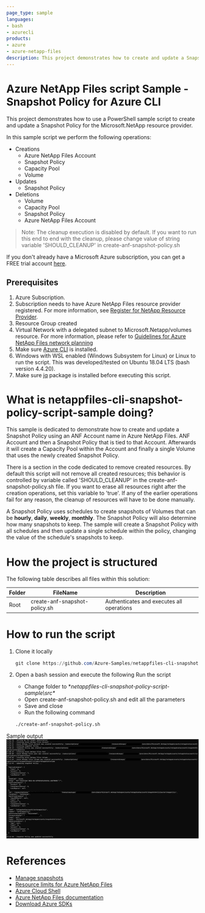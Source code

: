 ```yaml
---
page_type: sample
languages:
- bash
- azurecli
products:
- azure
- azure-netapp-files
description: This project demonstrates how to create and update a Snapshot Policy for Microsoft.NetApp resource provider using Azure CLI NetAppFile module.
---
```


# Azure NetApp Files script Sample - Snapshot Policy for Azure CLI 

This project demonstrates how to use a PowerShell sample script to create and update a Snapshot Policy for the Microsoft.NetApp
resource provider.

In this sample script we perform the following operations:

* Creations
    * Azure NetApp Files Account
    * Snapshot Policy
    * Capacity Pool
    * Volume
* Updates
    * Snapshot Policy
* Deletions
    * Volume
    * Capacity Pool
    * Snapshot Policy    
    * Azure NetApp Files Account

>Note: The cleanup execution is disabled by default. If you want to run this end to end with the cleanup, please
>change value of string variable 'SHOULD_CLEANUP' in create-anf-snapshot-policy.sh

If you don't already have a Microsoft Azure subscription, you can get a FREE trial account [here](http://go.microsoft.com/fwlink/?LinkId=330212).

## Prerequisites

1. Azure Subscription.
2. Subscription needs to have Azure NetApp Files resource provider registered. For more information, see [Register for NetApp Resource Provider](https://docs.microsoft.com/en-us/azure/azure-netapp-files/azure-netapp-files-register).
3. Resource Group created
4. Virtual Network with a delegated subnet to Microsoft.Netapp/volumes resource. For more information, please refer to [Guidelines for Azure NetApp Files network planning](https://docs.microsoft.com/en-us/azure/azure-netapp-files/azure-netapp-files-network-topologies)
5. Make sure [Azure CLI](https://docs.microsoft.com/cli/azure/install-azure-cli) is installed.
6. Windows with WSL enabled (Windows Subsystem for Linux) or Linux to run the script. This was developed/tested on Ubuntu 18.04 LTS (bash version 4.4.20).
7. Make sure [jq](https://stedolan.github.io/jq/) package is installed before executing this script.

# What is netappfiles-cli-snapshot-policy-script-sample doing? 

This sample is dedicated to demonstrate how to create and update a Snapshot Policy using an ANF Account name in Azure NetApp Files.
ANF Account and then a Snapshot Policy that is tied to that Account. Afterwards it will create a Capacity Pool within the
Account and finally a single Volume that uses the newly created Snapshot Policy.

There is a section in the code dedicated to remove created resources. By default this script will not remove all created resources;
this behavior is controlled by variable called 'SHOULD_CLEANUP' in the create-anf-snapshot-policy.sh file. If you want to erase all resources right after the
creation operations, set this variable to 'true'.
If any of the earlier operations fail for any reason, the cleanup of resources will have to be done manually.

A Snapshot Policy uses schedules to create snapshots of Volumes that can be **hourly**, **daily**, **weekly**, **monthly**.
The Snapshot Policy will also determine how many snapshots to keep.
The sample will create a Snapshot Policy with all schedules and then update a single schedule within the policy, changing
the value of the schedule's snapshots to keep.

# How the project is structured

The following table describes all files within this solution:

| Folder      | FileName                		| Description                                                                                                                         |
|-------------|---------------------------------|-------------------------------------------------------------------------------------------------------------------------------------|
| Root        | create-anf-snapshot-policy.sh   | Authenticates and executes all operations                                                                                           |


# How to run the script

1. Clone it locally
    ```powershell
    git clone https://github.com/Azure-Samples/netappfiles-cli-snapshot-policy-script-sample.git
    ```
1. Open a bash session and execute the following Run the script

	 * Change folder to **netappfiles-cli-snapshot-policy-script-sample\src\**
	 * Open create-anf-snapshot-policy.sh and edit all the parameters
	 * Save and close
	 * Run the following command
	 ``` Bash
	 ./create-anf-snapshot-policy.sh
	 ```

Sample output
![e2e execution](./media/e2e-execution.PNG)

# References

* [Manage snapshots](https://docs.microsoft.com/azure/azure-netapp-files/azure-netapp-files-manage-snapshots)
* [Resource limits for Azure NetApp Files](https://docs.microsoft.com/azure/azure-netapp-files/azure-netapp-files-resource-limits)
* [Azure Cloud Shell](https://docs.microsoft.com/azure/cloud-shell/quickstart)
* [Azure NetApp Files documentation](https://docs.microsoft.com/azure/azure-netapp-files/)
* [Download Azure SDKs](https://azure.microsoft.com/downloads/)
